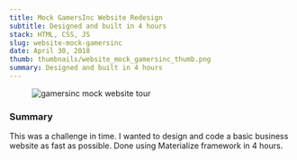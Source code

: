 ```yaml
---
title: Mock GamersInc Website Redesign
subtitle: Designed and built in 4 hours
stack: HTML, CSS, JS
slug: website-mock-gamersinc
date: April 30, 2018
thumb: thumbnails/website_mock_gamersinc_thumb.png
summary: Designed and built in 4 hours
---
```

<figure class="image-body image-body-large">
    <img src="./assets/website-mock-gamersinc/gamersinc-homepage-tour.gif" alt="gamersinc mock website tour" class="large-image" />
</figure>

<div class="text-body">
    <h3>Summary</h3>
    <p>
        This was a challenge in time. I wanted to design and code a basic business website as fast as possible. Done using Materialize framework in 4 hours.
    </p>
</div>